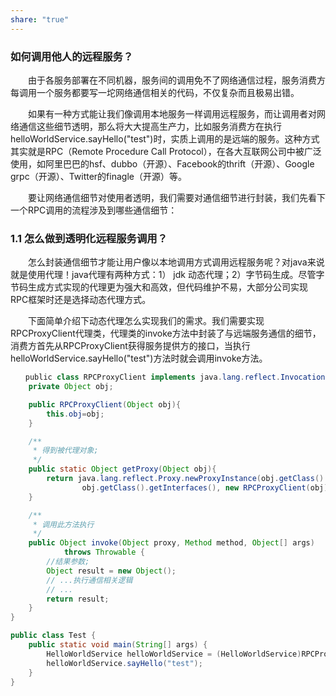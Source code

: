 ```yaml
---
share: "true"
---
```

### 如何调用他人的远程服务？

　　由于各服务部署在不同机器，服务间的调用免不了网络通信过程，服务消费方每调用一个服务都要写一坨网络通信相关的代码，不仅复杂而且极易出错。

　　如果有一种方式能让我们像调用本地服务一样调用远程服务，而让调用者对网络通信这些细节透明，那么将大大提高生产力，比如服务消费方在执行helloWorldService.sayHello("test")时，实质上调用的是远端的服务。这种方式其实就是RPC（Remote Procedure Call Protocol），在各大互联网公司中被广泛使用，如阿里巴巴的hsf、dubbo（开源）、Facebook的thrift（开源）、Google grpc（开源）、Twitter的finagle（开源）等。

　　要让网络通信细节对使用者透明，我们需要对通信细节进行封装，我们先看下一个RPC调用的流程涉及到哪些通信细节：
### 1.1 怎么做到透明化远程服务调用？

　　怎么封装通信细节才能让用户像以本地调用方式调用远程服务呢？对java来说就是使用代理！java代理有两种方式：1） jdk 动态代理；2）字节码生成。尽管字节码生成方式实现的代理更为强大和高效，但代码维护不易，大部分公司实现RPC框架时还是选择动态代理方式。

　　下面简单介绍下动态代理怎么实现我们的需求。我们需要实现RPCProxyClient代理类，代理类的invoke方法中封装了与远端服务通信的细节，消费方首先从RPCProxyClient获得服务提供方的接口，当执行helloWorldService.sayHello("test")方法时就会调用invoke方法。
```java
　　public class RPCProxyClient implements java.lang.reflect.InvocationHandler{
    private Object obj;

    public RPCProxyClient(Object obj){
        this.obj=obj;
    }

    /**
     * 得到被代理对象;
     */
    public static Object getProxy(Object obj){
        return java.lang.reflect.Proxy.newProxyInstance(obj.getClass().getClassLoader(),
                obj.getClass().getInterfaces(), new RPCProxyClient(obj));
    }

    /**
     * 调用此方法执行
     */
    public Object invoke(Object proxy, Method method, Object[] args)
            throws Throwable {
        //结果参数;
        Object result = new Object();
        // ...执行通信相关逻辑
        // ...
        return result;
    }
}
```


```java
public class Test {
    public static void main(String[] args) {
        HelloWorldService helloWorldService = (HelloWorldService)RPCProxyClient.getProxy(HelloWorldService.class);
        helloWorldService.sayHello("test");
    }
}
```
